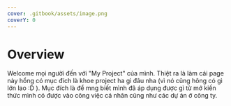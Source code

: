 ```yaml
---
cover: .gitbook/assets/image.png
coverY: 0
---
```


# Overview

Welcome mọi người đến với "My Project" của mình. Thiệt ra là làm cái page này hổng có mục đích là khoe project ha gì đâu nha (vì nó cũng hông có gì lớn lao :D ). Mục đích là để mng biết mình đã áp dụng được gì từ mớ kiến thức mình có được vào công việc cá nhân cũng như các dự án ở công ty.&#x20;
